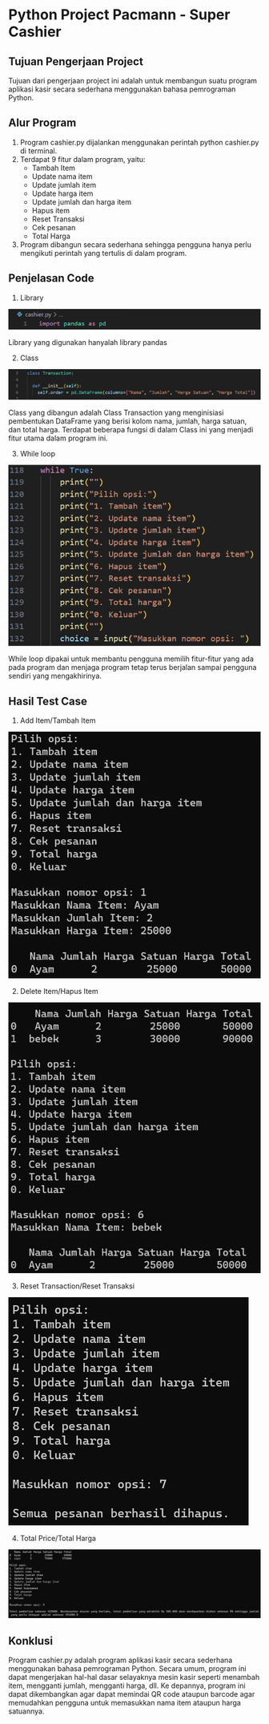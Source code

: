 # Python Project Pacmann - Super Cashier

## Tujuan Pengerjaan Project
Tujuan dari pengerjaan project ini adalah untuk membangun suatu program aplikasi kasir secara sederhana menggunakan bahasa pemrograman Python.

## Alur Program
1. Program cashier.py dijalankan menggunakan perintah python cashier.py di terminal.
2. Terdapat 9 fitur dalam program, yaitu:
    - Tambah Item
    - Update nama item
    - Update jumlah item
    - Update harga item
    - Update jumlah dan harga item
    - Hapus item
    - Reset Transaksi
    - Cek pesanan
    - Total Harga
3. Program dibangun secara sederhana sehingga pengguna hanya perlu mengikuti perintah yang tertulis di dalam program.

## Penjelasan Code
1. Library

![Library Pandas](https://github.com/naadam13/pacmann/blob/1e65587182ca9887278f136cb6b2953f3489eac4/Python/images/library.png)

Library yang digunakan hanyalah library pandas

2. Class

![Class Transaction](https://github.com/naadam13/pacmann/blob/1e65587182ca9887278f136cb6b2953f3489eac4/Python/images/class.png)

Class yang dibangun adalah Class Transaction yang menginisiasi pembentukan DataFrame yang berisi kolom nama, jumlah, harga satuan, dan total harga. Terdapat beberapa fungsi di dalam Class ini yang menjadi fitur utama dalam program ini.

3. While loop

![While loop](https://github.com/naadam13/pacmann/blob/1e65587182ca9887278f136cb6b2953f3489eac4/Python/images/while_loop.png)

While loop dipakai untuk membantu pengguna memilih fitur-fitur yang ada pada program dan menjaga program tetap terus berjalan sampai pengguna sendiri yang mengakhirinya.

## Hasil Test Case
1. Add Item/Tambah Item

![Add Item/Tambah Item](https://github.com/naadam13/pacmann/blob/1e65587182ca9887278f136cb6b2953f3489eac4/Python/images/add_item.png)

2. Delete Item/Hapus Item

![Delete Item/Hapus Item](https://github.com/naadam13/pacmann/blob/1e65587182ca9887278f136cb6b2953f3489eac4/Python/images/delete_item.png)

3. Reset Transaction/Reset Transaksi

![Reset Transaction/Reset Transaksi](https://github.com/naadam13/pacmann/blob/1e65587182ca9887278f136cb6b2953f3489eac4/Python/images/reset_transaction.png)

4. Total Price/Total Harga

![Total Price/Total Harga](https://github.com/naadam13/pacmann/blob/1e65587182ca9887278f136cb6b2953f3489eac4/Python/images/total_price.png)

## Konklusi
Program cashier.py adalah program aplikasi kasir secara sederhana menggunakan bahasa pemrograman Python. Secara umum, program ini dapat mengerjakan hal-hal dasar selayaknya mesin kasir seperti menambah item, mengganti jumlah, mengganti harga, dll. Ke depannya, program ini dapat dikembangkan agar dapat memindai QR code ataupun barcode agar memudahkan pengguna untuk memasukkan nama item ataupun harga satuannya.